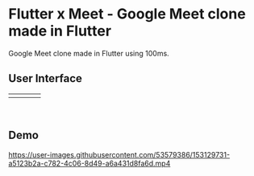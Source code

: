 # Flutter x Meet - Google Meet clone made in Flutter

Google Meet clone made in Flutter using 100ms.

## User Interface

<table>
        <tr>
          <td>
            <img src="https://user-images.githubusercontent.com/53579386/152325280-d150b1a8-50fc-4369-846d-2c18a8446537.jpeg" alt="">
          </td>
          <td>
            <img src="https://user-images.githubusercontent.com/53579386/152325366-f8b97a56-3982-4b67-b38b-d00a2fb7a995.jpeg" alt="">
          </td>
          <td>
            <img src="https://user-images.githubusercontent.com/53579386/152325466-dd88f96a-c2c8-4d6e-9442-b7037878040a.jpeg" alt="">
          </td>
          <td>
            <img src="https://user-images.githubusercontent.com/53579386/152325545-e35c125b-556e-458e-8730-c6bf1df7d953.jpeg" alt="">
          </td>
        </tr>
 </table>
<br>

## Demo

https://user-images.githubusercontent.com/53579386/153129731-a5123b2a-c782-4c06-8d49-a6a431d8fa6d.mp4

